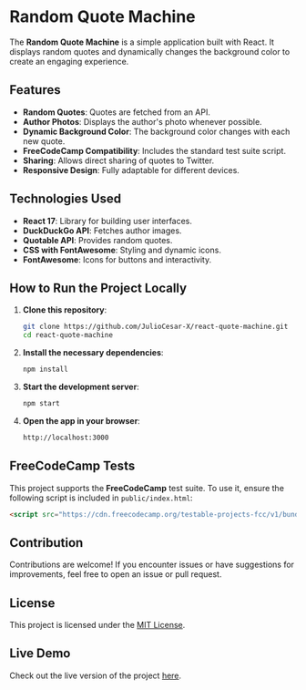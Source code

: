 
# **Random Quote Machine**

The **Random Quote Machine** is a simple application built with React. It displays random quotes and dynamically changes the background color to create an engaging experience.

## **Features**

- **Random Quotes**: Quotes are fetched from an API.
- **Author Photos**: Displays the author's photo whenever possible.
- **Dynamic Background Color**: The background color changes with each new quote.
- **FreeCodeCamp Compatibility**: Includes the standard test suite script.
- **Sharing**: Allows direct sharing of quotes to Twitter.
- **Responsive Design**: Fully adaptable for different devices.

## **Technologies Used**

- **React 17**: Library for building user interfaces.
- **DuckDuckGo API**: Fetches author images.
- **Quotable API**: Provides random quotes.
- **CSS with FontAwesome**: Styling and dynamic icons.
- **FontAwesome**: Icons for buttons and interactivity.

## **How to Run the Project Locally**

1. **Clone this repository**:
   ```bash
   git clone https://github.com/JulioCesar-X/react-quote-machine.git
   cd react-quote-machine
   ```

2. **Install the necessary dependencies**:
   ```bash
   npm install
   ```

3. **Start the development server**:
   ```bash
   npm start
   ```

4. **Open the app in your browser**:
   ```bash
   http://localhost:3000
   ```

## **FreeCodeCamp Tests**

This project supports the **FreeCodeCamp** test suite. To use it, ensure the following script is included in `public/index.html`:
```html
<script src="https://cdn.freecodecamp.org/testable-projects-fcc/v1/bundle.js"></script>
```

## **Contribution**

Contributions are welcome! If you encounter issues or have suggestions for improvements, feel free to open an issue or pull request.

## **License**

This project is licensed under the [MIT License](LICENSE).

## **Live Demo**

Check out the live version of the project [here](https://juliocesar-x.github.io/react-quote-machine/).